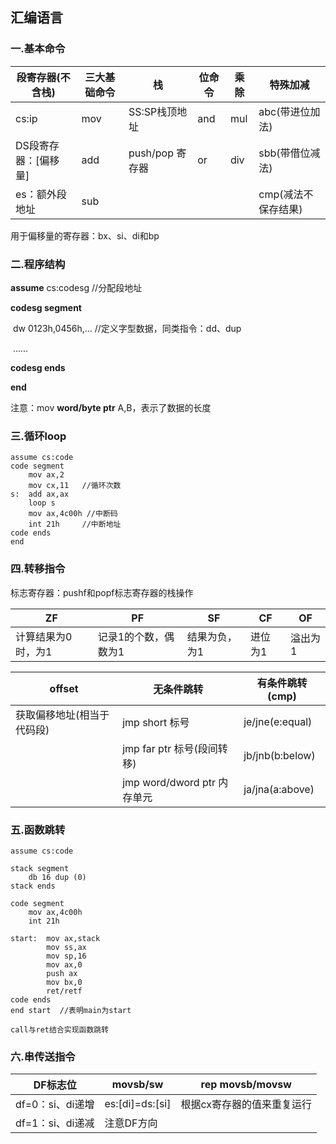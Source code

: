 ## 汇编语言

### 一.基本命令

| 段寄存器(不含栈)     | 三大基础命令 | 栈              | 位命令 | 乘除 | 特殊加减            |
| -------------------- | ------------ | --------------- | ------ | ---- | ------------------- |
| cs:ip                | mov          | SS:SP栈顶地址   | and    | mul  | abc(带进位加法)     |
| DS段寄存器：[偏移量] | add          | push/pop 寄存器 | or     | div  | sbb(带借位减法)     |
| es：额外段地址       | sub          |                 |        |      | cmp(减法不保存结果) |

用于偏移量的寄存器：bx、si、di和bp

### 二.程序结构

**assume** cs:codesg	//分配段地址

**codesg segment**

​	dw 0123h,0456h,...    //定义字型数据，同类指令：dd、dup

​	......

**codesg ends**

**end**

注意：mov **word/byte ptr** A,B，表示了数据的长度

### 三.循环loop

```assembly
assume cs:code
code segment
	mov ax,2
	mov cx,11	//循环次数
s:	add ax,ax
	loop s
	mov ax,4c00h //中断码
	int 21h		//中断地址
code ends
end
```

### 四.转移指令

标志寄存器：pushf和popf标志寄存器的栈操作

| ZF                 | PF                   | SF            | CF      | OF      |
| ------------------ | -------------------- | ------------- | ------- | ------- |
| 计算结果为0时，为1 | 记录1的个数，偶数为1 | 结果为负，为1 | 进位为1 | 溢出为1 |

| offset                     | 无条件跳转                  | 有条件跳转(cmp) |
| -------------------------- | --------------------------- | --------------- |
| 获取偏移地址(相当于代码段) | jmp short 标号              | je/jne(e:equal) |
|                            | jmp far ptr 标号(段间转移)  | jb/jnb(b:below) |
|                            | jmp word/dword ptr 内存单元 | ja/jna(a:above) |

### 五.函数跳转

```assembly
assume cs:code

stack segment
	db 16 dup (0)
stack ends

code segment
	mov ax,4c00h
	int 21h
	
start:	mov ax,stack
		mov ss,ax
		mov sp,16
		mov ax,0
		push ax
		mov bx,0
		ret/retf
code ends
end start  //表明main为start

call与ret结合实现函数跳转
```

### 六.串传送指令

| DF标志位         | movsb/sw        | rep movsb/movsw            |
| ---------------- | --------------- | -------------------------- |
| df=0：si、di递增 | es:[di]=ds:[si] | 根据cx寄存器的值来重复运行 |
| df=1：si、di递减 | 注意DF方向      |                            |

